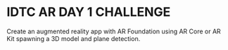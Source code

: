 # IDTC AR DAY 1 CHALLENGE

Create an augmented reality app with AR Foundation using AR Core or AR Kit spawning a 3D model and plane detection.